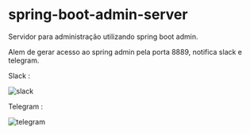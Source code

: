 # spring-boot-admin-server
Servidor para administração utilizando spring boot admin.

Alem de gerar acesso ao spring admin pela porta 8889, notifica slack e telegram.

Slack : 


![slack](https://trello-attachments.s3.amazonaws.com/5d559d77e5c63238ecd9c5dc/457x98/33c67d16c81bc23cd4d14d2461f99878/Captura_de_tela_de_2019-08-15_15-01-47.png)

Telegram : 

![telegram](https://trello-attachments.s3.amazonaws.com/5d559d77e5c63238ecd9c5dc/420x102/0d84126e07b57f0c85099a8bada93aeb/Captura_de_tela_de_2019-08-15_15-02-55.png)
